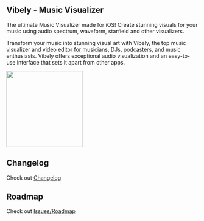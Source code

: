 ## Vibely - Music Visualizer

The ultimate Music Visualizer made for iOS! Create stunning visuals for your music using audio spectrum, waveform, starfield and other visualizers.

Transform your music into stunning visual art with Vibely, the top music visualizer and video editor for musicians, DJs, podcasters, and music enthusiasts. Vibely offers exceptional audio visualization and an easy-to-use interface that sets it apart from other apps.

[<img width="200" src="https://upload.wikimedia.org/wikipedia/commons/thumb/9/91/Download_on_the_App_Store_RGB_blk.svg/1024px-Download_on_the_App_Store_RGB_blk.svg.png">](https://apps.apple.com/app/id1528056717)

## Changelog

Check out [Changelog](./CHANGELOG.md)

## Roadmap

Check out [Issues/Roadmap](https://github.com/orgs/getvibely/projects/1)
